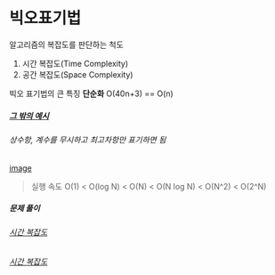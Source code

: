 # 빅오표기법



알고리즘의 복잡도를 판단하는 척도
1. 시간 복잡도(Time Complexity)
2. 공간 복잡도(Space Complexity)

빅오 표기법의 큰 특징 **단순화** 
O(40n+3) == O(n)
##### [그 밖의 예시](./Quiz1.md)
###### 상수항, 계수를 무시하고 최고차항만 표기하면 됨


[image](./image.png)

> 실행 속도 O(1) < O(log N) < O(N) < O(N log N) < O(N^2) < O(2^N)

##### 문제 풀이
###### [시간 복잡도](./Quiz2.md)
###### [시간 복잡도](./Quiz3.md)